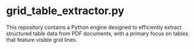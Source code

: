 # grid_table_extractor.py
This repository contains a Python engine designed to efficiently extract structured table data from PDF documents, with a primary focus on tables that feature visible grid lines.
